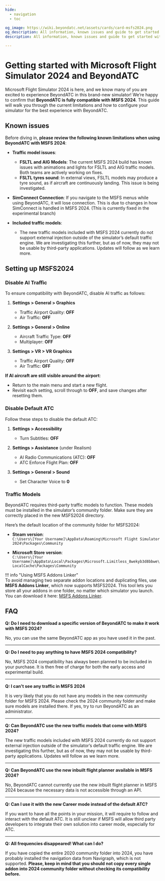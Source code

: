 ```yaml
---
hide:
  - navigation
  - toc

og_image: https://wiki.beyondatc.net/assets/cards/card-msfs2024.png
og_description: All information, known issues and guide to get started with MSFS2024 and BeyondATC
description: All information, known issues and guide to get started with MSFS2024 and BeyondATC

---
```


# Getting started with Microsoft Flight Simulator 2024 and BeyondATC  

Microsoft Flight Simulator 2024 is here, and we know many of you are excited to experience BeyondATC in this brand-new simulator! We’re happy to confirm that **BeyondATC is fully compatible with MSFS 2024**. This guide will walk you through the current limitations and how to configure your simulator for the best experience with BeyondATC.  

## Known issues  

Before diving in, **please review the following known limitations when using BeyondATC with MSFS 2024**:  

- **Traffic model issues**:  
    - **FSLTL and AIG Models**: The current MSFS 2024 build has known issues with animations and lights for FSLTL and AIG traffic models. Both teams are actively working on fixes.  
    - **FSLTL tyres sound**: In external views, FSLTL models may produce a tyre sound, as if aircraft are continuously landing. This issue is being investigated.  

- **SimConnect Connection**: If you navigate to the MSFS menus while using BeyondATC, it will lose connection. This is due to changes in how SimConnect is handled in MSFS 2024. (This is currently fixed in the experimental branch)

- **Included traffic models**:  
    - The new traffic models included with MSFS 2024 currently do not support external injection outside of the simulator’s default traffic engine. We are investigating this further, but as of now, they may not be usable by third-party applications. Updates will follow as we learn more.  

## Setting up MSFS2024  

### Disable AI Traffic  

To ensure compatibility with BeyondATC, disable AI traffic as follows:  

1. **Settings > General > Graphics**  
    - Traffic Airport Quality: **OFF**  
    - Air Traffic: **OFF**  

2. **Settings > General > Online**  
    - Aircraft Traffic Type: **OFF**  
    - Multiplayer: **OFF**  

3. **Settings > VR > VR Graphics**  
    - Traffic Airport Quality: **OFF**  
    - Air Traffic: **OFF**  

**If AI aircraft are still visible around the airport**:  

- Return to the main menu and start a new flight.  
- Revisit each setting, scroll through to **OFF**, and save changes after resetting them.  

### Disable Default ATC  

Follow these steps to disable the default ATC:  

1. **Settings > Accessibility**  
    - Turn Subtitles: **OFF**  

2. **Settings > Assistance** (under Realism)  
    - AI Radio Communications (ATC): **OFF**  
    - ATC Enforce Flight Plan: **OFF**  

3. **Settings > General > Sound**  
    - Set Character Voice to **0**  

### Traffic Models  

BeyondATC requires third-party traffic models to function. These models must be installed in the simulator’s community folder. Make sure they are correctly placed in the new MSFS2024 directory.  

Here’s the default location of the community folder for MSFS2024:  

- **Steam version**:  
  `C:\Users\[Your Username]\AppData\Roaming\Microsoft Flight Simulator 2024\Packages\Community`  

- **Microsoft Store version**:  
  `C:\Users\[Your Username]\AppData\Local\Packages\Microsoft.Limitless_8wekyb3d8bbwe\LocalCache\Packages\Community`  

!!! info "Using MSFS Addons Linker"  
    To avoid managing two separate addon locations and duplicating files, use **MSFS Addons Linker**, which now supports MSFS2024. This tool lets you store all your addons in one folder, no matter which simulator you launch. You can download it here: [MSFS Addons Linker](https://flightsim.to/file/1572/msfs-addons-linker).  

## FAQ  

**Q: Do I need to download a specific version of BeyondATC to make it work with MSFS 2024?**

No, you can use the same BeyondATC app as you have used it in the past.

---

**Q: Do I need to pay anything to have MSFS 2024 compatibility?**

No, MSFS 2024 compatibility has always been planned to be included in your purchase. It is then free of charge for both the early access and experimental build.

---

**Q: I can't see any traffic in MSFS 2024**

It is very likely that you do not have any models in the new community folder for MSFS 2024. Please check the 2024 community folder and make sure models are installed there. If yes, try to run BeyondATC as an administrator.

---

**Q: Can BeyondATC use the new traffic models that come with MSFS 2024?**

The new traffic models included with MSFS 2024 currently do not support external injection outside of the simulator’s default traffic engine. We are investigating this further, but as of now, they may not be usable by third-party applications. Updates will follow as we learn more.

---

**Q: Can BeyondATC use the new inbuilt flight planner available in MSFS 2024?**

No, BeyondATC cannot currently use the new inbuilt flight planner in MSFS 2024 because the necessary data is not accessible through an API.

---

**Q: Can I use it with the new Career mode instead of the default ATC?**

If you want to have all the points in your mission, it will require to follow and interact with the default ATC. It is still unclear if MSFS will allow third party developers to integrate their own solution into career mode, especially for ATC.

---

**Q: All frequencies disappeared! What can I do?**

If you have copied the entire 2020 community folder into 2024, you have probably installed the navigation data from Navigraph, which is not supported. **Please, keep in mind that you should not copy every single addon into 2024 community folder without checking its compatibility before.**

